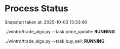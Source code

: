 # Process Status

Snapshot taken at: 2025-10-03 15:33:40

../wintrd/trade_algo.py --task price_update: **RUNNING**

../wintrd/trade_algo.py --task buy_sell: **RUNNING**

